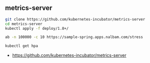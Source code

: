 ## metrics-server

```bash
git clone https://github.com/kubernetes-incubator/metrics-server
cd metrics-server
kubectl apply -f deploy/1.8+/
```

```bash
ab -n 100000 -c 10 https://sample-spring.apps.nalbam.com/stress
```

```bash
kubectl get hpa
```

* https://github.com/kubernetes-incubator/metrics-server
